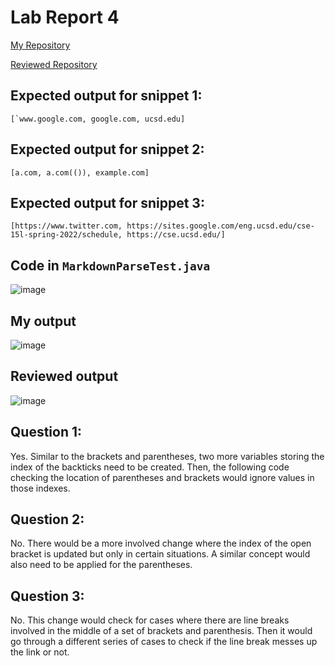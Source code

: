 # Lab Report 4

[My Repository](https://github.com/yyygrace/markdown-parser)

[Reviewed Repository](https://github.com/Anujjain2579/markdown-parser)

## Expected output for snippet 1:

```[`www.google.com, google.com, ucsd.edu]```

## Expected output for snippet 2:

```[a.com, a.com(()), example.com]```

## Expected output for snippet 3:

```[https://www.twitter.com, https://sites.google.com/eng.ucsd.edu/cse-15l-spring-2022/schedule, https://cse.ucsd.edu/]```


## Code in `MarkdownParseTest.java`
![image](lab-report-4-week-8-ss/image1.png)

## My output
![image](lab-report-4-week-8-ss/image2.png)

## Reviewed output
![image](lab-report-4-week-8-ss/image3.png)

## Question 1:

Yes. Similar to the brackets and parentheses, two more variables storing the index of the backticks need to be created. Then, the following code checking the location of parentheses and brackets would ignore values in those indexes.

## Question 2:

No. There would be a more involved change where the index of the open bracket is updated but only in certain situations. A similar concept would also need to be applied for the parentheses. 

## Question 3:

No. This change would check for cases where there are line breaks involved in the middle of a set of brackets and parenthesis. Then it would go through a different series of cases to check if the line break messes up the link or not. 